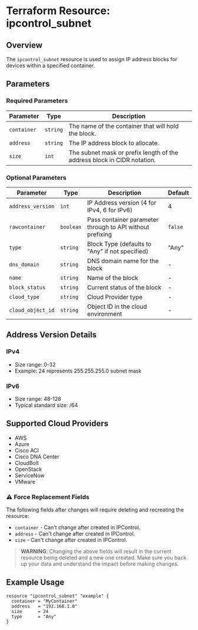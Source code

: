 # Terraform Resource: ipcontrol_subnet

## Overview

The `ipcontrol_subnet` resource is used to assign IP address blocks for devices within a specified container.

## Parameters

### Required Parameters

| Parameter | Type | Description |
|-----------|------|-------------|
| `container` | `string` | The name of the container that will hold the block. |
| `address` | `string` | The IP address block to allocate. |
| `size` | `int` | The subnet mask or prefix length of the address block in CIDR notation. |

### Optional Parameters

| Parameter | Type | Description | Default |
|-----------|------|-------------|---------|
| `address_version` | `int` | IP Address version (4 for IPv4, 6 for IPv6) | 4 |
| `rawcontainer` | `boolean` | Pass container parameter through to API without prefixing | `false` |
| `type` | `string` | Block Type (defaults to "Any" if not specified) | "Any" |
| `dns_domain` | `string` | DNS domain name for the block | - |
| `name` | `string` | Name of the block | - |
| `block_status` | `string` | Current status of the block | - |
| `cloud_type` | `string` | Cloud Provider type | - |
| `cloud_object_id` | `string` | Object ID in the cloud environment | - |

## Address Version Details

### IPv4
- Size range: 0-32
- Example: 24 represents 255.255.255.0 subnet mask

### IPv6
- Size range: 48-128
- Typical standard size: /64

## Supported Cloud Providers

- AWS
- Azure
- Cisco ACI
- Cisco DNA Center
- CloudBolt
- OpenStack
- ServiceNow
- VMware

### ⚠️ Force Replacement Fields
The following fields after changes will require deleting and recreating the resource:
* `container` - Can't change after created in IPControl.
* `address` - Can't change after created in IPControl.
* `size` - Can't change after created in IPControl.

> **WARNING**: Changing the above fields will result in the current resource being deleted and a new one created. Make sure you back up your data and understand the impact before making changes.

## Example Usage

```hcl
resource "ipcontrol_subnet" "example" {
  container = "MyContainer"
  address   = "192.168.1.0"
  size      = 24
  type      = "Any"
}